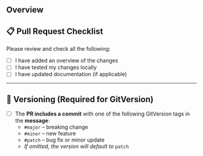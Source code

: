 ## Overview

## 📋 Pull Request Checklist

Please review and check all the following:

- [ ] I have added an overview of the changes
- [ ] I have tested my changes locally
- [ ] I have updated documentation (if applicable)

---

## 🚀 Versioning (Required for GitVersion)

- [ ] The **PR includes a commit** with one of the following GitVersion tags in the **message**:
  - `#major` – breaking change
  - `#minor` – new feature
  - `#patch` – bug fix or minor update  
  - _If omitted, the version will default to_ `patch`
